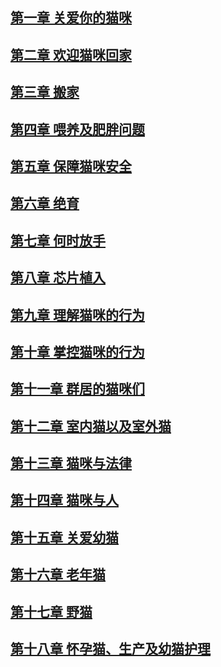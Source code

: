 ##   [第一章 关爱你的猫咪](EG01_Caring_for_your_cat.html)
##   [第二章 欢迎猫咪回家](EG02_Welcome_home.html)
##   [第三章 搬家](EG03_Moving_house.html)
##   [第四章 喂养及肥胖问题](EG04_Feeding_and_obesity.html)
##   [第五章 保障猫咪安全](EG05_Keeping_your_cat_safe.html)
##   [第六章 绝育](EG06_Neutering.md)
##   [第七章 何时放手](EG07_When_to_let_go.html)
##   [第八章 芯片植入](EG08_Microchipping.html)
##   [第九章 理解猫咪的行为](EG09_Understanding_your_cat's_behaviour.html)
##   [第十章 掌控猫咪的行为](EG10_Managing_your_cat's_behaviour.html)
##   [第十一章 群居的猫咪们](EG11_Cats_living_together.html)
##   [第十二章 室内猫以及室外猫](EG12_Indoor_and_outdoor_cats.html)
##   [第十三章 猫咪与法律](EG13_Cats_and_the_law.html)
##   [第十四章 猫咪与人](EG14_Cats_and_people.html)
##   [第十五章 关爱幼猫](EG15_Caring_for_your_kitten.html)
##   [第十六章 老年猫](EG16_Elderly_cats.html)
##   [第十七章 野猫](EG17_Feral_cats.html)
##   [第十八章 怀孕猫、生产及幼猫护理](EG18_Pregnant_cats,_birth_and_care_of_young_kittens.html)
